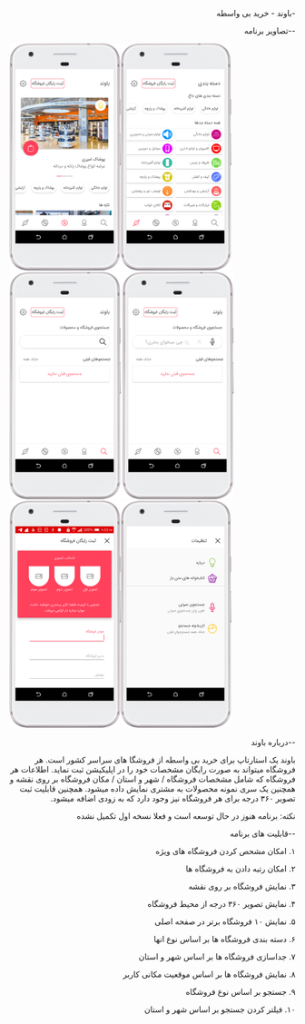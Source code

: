 <p dir='rtl' align='right'> 
-باوند - خرید بی واسطه
</p>
<p dir='rtl' align='right'> 
--تصاویر برنامه
</p>

<img src="https://github.com/shadmanadman/Bavand/blob/master/screen_captures/device-2019-06-25-165132.png" height="400"><img src="https://github.com/shadmanadman/Bavand/blob/master/screen_captures/device-2019-06-25-165302.png" height="400"> <img src="https://github.com/shadmanadman/Bavand/blob/master/screen_captures/device-2019-06-25-165345.png" height="400"> <img src="https://github.com/shadmanadman/Bavand/blob/master/screen_captures/device-2019-06-25-165432.png" height="400"> <img src="https://github.com/shadmanadman/Bavand/blob/master/screen_captures/device-2019-06-25-165529.png" height="400"><img src="https://github.com/shadmanadman/Bavand/blob/master/screen_captures/device-2019-06-25-165611.png" height="400">

<p dir='rtl' align='right'> 
--درباره باوند
</p>

<p dir='rtl' align='right'> 
باوند یک استارتاپ برای خرید بی واسطه از فروشگا های سراسر کشور است. هر فروشگاه میتواند به صورت رایگان مشخصات خود را در اپلیکیشن ثبت نماید. اطلاعات هر فروشگاه که شامل مشخصات فروشگاه / شهر و استان / مکان فروشگاه بر روی نقشه و همچنین یک سری نمونه محصولات به مشتری نمایش داده میشود. همچنین قابلیت ثبت تصویر ۳۶۰ درجه برای هر فروشگاه نیز وجود دارد که به زودی اضافه میشود.
</p>
<p dir='rtl' align='right'> 
نکته: برنامه هنوز در حال توسعه است و فعلا نسخه اول تکمیل نشده
</p>
 

<p dir='rtl' align='right'> 
--قابلیت های برنامه
</p>

<p dir='rtl' align='right'> 
۱. امکان مشحص کردن فروشگاه های ویژه
</p>
<p dir='rtl' align='right'> 
۲. امکان رتبه دادن به فروشگاه ها 
</p>
<p dir='rtl' align='right'> 
۳. نمایش فروشگاه بر روی نقشه
</p>
<p dir='rtl' align='right'> 
۴. نمایش تصویر ۳۶۰ درجه از محیط فروشگاه
</p>
<p dir='rtl' align='right'> 
۵. نمایش ۱۰ فروشگاه برتر در صفحه اصلی
</p>
<p dir='rtl' align='right'> 
۶. دسته بندی فروشگاه ها بر اساس نوع انها
</p>
<p dir='rtl' align='right'>
۷. جداسازی فروشگاه ها بر اساس شهر و استان
</p>
<p dir='rtl' align='right'> 
۸. نمایش فروشگاه ها بر اساس موقعیت مکانی کاربر 
</p>
<p dir='rtl' align='right'> 
۹. جستجو بر اساس نوع فروشگاه
</p>
<p dir='rtl' align='right'> 
۱۰. فیلتر کردن جستجو بر اساس شهر و استان
</p>
